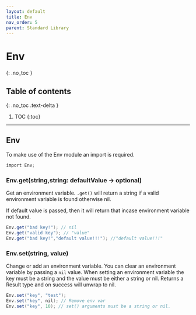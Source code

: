 ```yaml
---
layout: default
title: Env
nav_order: 5
parent: Standard Library
---
```


# Env
{: .no_toc }

## Table of contents
{: .no_toc .text-delta }

1. TOC
{:toc}

---

## Env

To make use of the Env module an import is required.

```cs
import Env;
```

### Env.get(string,string: defaultValue -> optional)

Get an environment variable. `.get()` will return a string if a valid environment variable is found otherwise nil.

If default value is passed, then it will return that incase environment variable not found.

```cs
Env.get("bad key!"); // nil
Env.get("valid key"); // "value"
Env.get("bad key!","default value!!!"); //"default value!!!"
```

### Env.set(string, value)

Change or add an environment variable. You can clear an environment variable by passing a `nil` value.
When setting an environment variable the key must be a string and the value must be either a string or nil.
Returns a Result type and on success will unwrap to nil.

```cs
Env.set("key", "test");
Env.set("key", nil); // Remove env var
Env.set("key", 10); // set() arguments must be a string or nil.
```
